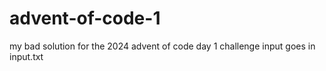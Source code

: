 # advent-of-code-1
my bad solution for the 2024 advent of code day 1 challenge
input goes in  input.txt